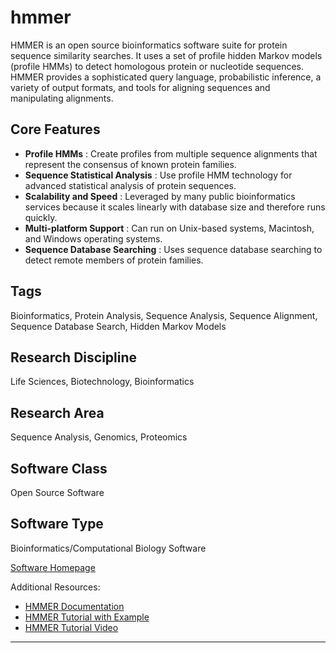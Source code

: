 # hmmer

HMMER is an open source bioinformatics software suite for protein sequence similarity searches. It uses a set of profile hidden Markov models (profile HMMs) to detect homologous protein or nucleotide sequences. HMMER provides a sophisticated query language, probabilistic inference, a variety of output formats, and tools for aligning sequences and manipulating alignments.

## Core Features

- **Profile HMMs** : Create profiles from multiple sequence alignments that represent the consensus of known protein families.
- **Sequence Statistical Analysis** : Use profile HMM technology for advanced statistical analysis of protein sequences.
- **Scalability and Speed** : Leveraged by many public bioinformatics services because it scales linearly with database size and therefore runs quickly.
- **Multi-platform Support** : Can run on Unix-based systems, Macintosh, and Windows operating systems.
- **Sequence Database Searching** : Uses sequence database searching to detect remote members of protein families.

## Tags
Bioinformatics, Protein Analysis, Sequence Analysis, Sequence Alignment, Sequence Database Search, Hidden Markov Models

## Research Discipline
Life Sciences, Biotechnology, Bioinformatics

## Research Area
Sequence Analysis, Genomics, Proteomics

## Software Class
Open Source Software

## Software Type
Bioinformatics/Computational Biology Software

[Software Homepage](http://hmmer.org/)

Additional Resources:
- [HMMER Documentation](http://eddylab.org/software/hmmer/Userguide.pdf)
- [HMMER Tutorial with Example](https://cryptogenomicon.org/2011/05/27/hmmer3-tutorial/)
- [HMMER Tutorial Video](https://www.youtube.com/watch?v=TjVU1LN2Kno)
--------------------------------------
